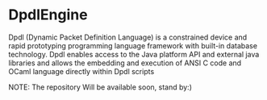 # DpdlEngine
Dpdl (Dynamic Packet Definition Language) is a constrained device and rapid prototyping programming language framework with built-in database technology. Dpdl enables access to the Java platform API and external java libraries and allows the embedding and execution of ANSI C code and OCaml language directly within Dpdl scripts 

NOTE: The repository Will be available soon, stand by:)
